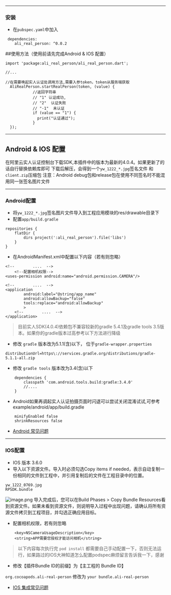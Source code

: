 ***
### 安装
- 在`pubspec.yaml`中加入
```
 dependencies:
    ali_real_person: ^0.0.2
```

##使用方法（使用前请先完成Android & IOS 配置）

```
import 'package:ali_real_person/ali_real_person.dart';

//...

//在需要唤起实人认证处调用方法,需要入参token，token从服务端获取
  AliRealPerson.startRealPerson(token, (value) {
            //返回字符串
            // "1" 认证成功,
            // "2"  认证失败
            // "-1"  未认证
            if (value == "1") {
              print("认证通过");
            }
  });
```

***

## Android & IOS 配置
在阿里云实人认证控制台下载SDK,本插件中的版本为最新的4.0.4。如果更新了的话自行替换依赖库即可
下载后解压，会得到一个`yw_1222_*.jpg`签名文件 和 `client.zip`压缩包
注意：Android debug包和release包在使用不同签名时不能混用同一张签名图片文件
***
### Android配置
- 将`yw_1222_*.jpg`签名图片文件导入到工程应用模块的res/drawable目录下
- 配置`app/build.gradle`  
```
repositories {
    flatDir {
        dirs project(':ali_real_person').file('libs')
    }
}
```
- 在AndroidManifest.xml中配置以下内容（若有则忽略）
```
<!--        ....  -->
    <!--配置相机权限-->
<uses-permission android:name="android.permission.CAMERA"/>
    
<!--        ....  -->
<application
        android:label="@string/app_name"
        android:allowBackup="false"
        tools:replace="android:allowBackup"
        >
    <!--        ....  -->
</application>
```
> 目前实人SDK(4.0.4)依赖包不兼容较新的gradle 5.4.1及gradle tools 3.5版本。如果你的gradle版本过高参考以下方法进行降级

- 修改 `gradle` 版本改为5.1.1(含)以下， 位于`gradle-wrapper.properties`
```
distributionUrl=https\://services.gradle.org/distributions/gradle-5.1.1-all.zip
```
- 修改 `gradle tools`  版本改为3.4(含)以下
```
    dependencies {
        classpath 'com.android.tools.build:gradle:3.4.0'
        //....
    }
```

- Android如果再调起实人认证拍摄页面时闪退可以尝试关闭混淆试试,可参考example/android/app/build.gradle
```
    minifyEnabled false
    shrinkResources false
```

- [Android 常见问题](https://help.aliyun.com/document_detail/142591.html?spm=a2c4g.11186623.2.26.4e1a7274iikN7c#concept-2333222)

***
### IOS配置 
- IOS 版本 3.6.0
- 导入以下资源文件。导入时必须勾选Copy items if needed，表示自动复制一份相同的文件到工程中，并引用复制后的文件在工程目录中的位置。
```
yw_1222_0769.jpg
RPSDK.bundle
```
![image.png](https://upload-images.jianshu.io/upload_images/5862096-3b91e06495f815ca.png?imageMogr2/auto-orient/strip%7CimageView2/2/w/1240)
导入完成后，您可以在Build Phases > Copy Bundle Resources看到资源文件。如果未看到资源文件，则说明导入过程中出现问题，请确认将所有资源文件拷贝到工程项目，并勾选正确应用目标。

- 配置相机权限，若有则忽略
```
	<key>NSCameraUsageDescription</key>
	<string>APP需要您授权才能访问相机</string>
```

> 以下内容每次执行完 `pod install` 都需要自己手动配置一下，否则无法运行，如果路过的IOS大神知道怎么配置podspec麻烦留言告诉我一下，感谢

- 修改【插件Bundle ID的前缀】为【主工程的 Bundle ID】

`org.cocoapods.ali-real-person` 修改为 `your bundle.ali-real-person`

- [IOS 集成常见问题](https://help.aliyun.com/document_detail/142592.html?spm=a2c4g.11186623.2.19.55d81ba8CmNrGP#concept-2333223)
